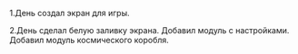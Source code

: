 1.День создал экран для игры.

2.День сделал белую заливку экрана.
    Добавил модуль с настройками.
    Добавил модуль космического коробля.
    